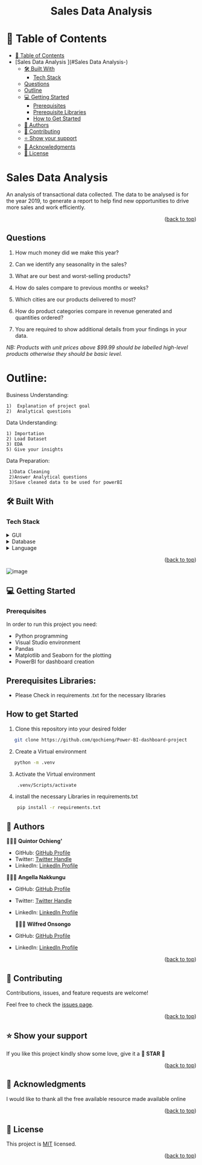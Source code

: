 <a name="readme-top"></a>

<div align="center">
  <h1><b>Sales Data Analysis</b></h1>
</div>

<!-- TABLE OF CONTENTS -->

# 📗 Table of Contents

- [📗 Table of Contents](#-table-of-contents)
- [Sales Data Analysis ](#Sales Data Analysis-)
  - [🛠 Built With ](#-built-with-)
    - [Tech Stack ](#tech-stack-)
  - [Questions ](#Questions-)
  - [Outline ](#Outline-)
  - [💻 Getting Started ](#-getting-started-)
    - [Prerequisites](#prerequisites)
    - [Prerequisite Libraries](#Prerequisites-Libraries)
    - [How to Get Started](#How-To-Get-Started)
  - [👥 Authors ](#-authors-)
  - [🤝 Contributing ](#-contributing-)
  - [⭐️ Show your support ](#️-show-your-support-)
  - [🙏 Acknowledgments ](#-acknowledgments-)
  - [📝 License ](#-license-)

<!-- PROJECT DESCRIPTION -->

# Sales Data Analysis <a name="Power-BI-dashboard-project"></a>

 An analysis of transactional data collected. The data to be analysed is for the year 2019, to generate a report to help find new opportunities to drive more sales and work efficiently.

<p align="right">(<a href="#readme-top">back to top</a>)</p>
<!-- Questions -->

## Questions <a name="Questions"></a>

1. How much money did we make this year? 

2. Can we identify any seasonality in the  sales? 

3. What are our best and worst-selling products? 

4. How do sales compare to previous months or weeks? 

5. Which cities are our products delivered to most? 

6. How do product categories compare in revenue generated and quantities  ordered? 

7. You are required to show additional details from your findings in your data.

*NB: Products with unit prices above $99.99 should be labelled high-level products  otherwise they should be basic level.*

# Outline:

Business Understanding:

    1)  Explanation of project goal
    2)  Analytical questions
Data Understanding:

    1) Importation
    2) Load Dataset
    3) EDA
    5) Give your insights
Data Preparation:

     1)Data Cleaning
     2)Answer Analytical questions
     3)Save cleaned data to be used for powerBI

## 🛠 Built With <a name="built-with"></a>

### Tech Stack <a name="tech-stack"></a>

<details>
  <summary>GUI</summary>
  <ul>
    <li><a href="">Power BI</a></li>
  </ul>
</details>

<details>
<summary>Database</summary>
  <ul>
    <li><a href="">Microsoft SQL Server</a></li>
  </ul>
</details>

<details>
<summary>Language</summary>
  <ul>
    <li><a href="">Python</a></li>
  </ul>
</details>


<p align="right">(<a href="#readme-top">back to top</a>)</p>

![image](https://github.com/qochieng/Power-BI-dashboard-project/commit/06fa2873759fbde43450cde3551a7e3540c3c6d0)


<!-- GETTING STARTED -->

## 💻 Getting Started <a name="getting-started"></a>

### Prerequisites

In order to run this project you need:

* Python programming
* Visual Studio environment
* Pandas
* Matplotlib and Seaborn for the plotting
* PowerBI for dashboard creation

## Prerequisites Libraries:
* Please  Check in requirements .txt for the necessary libraries

## How to get Started
1) Clone this repository into your desired folder

```sh
   git clone https://github.com/qochieng/Power-BI-dashboard-project
```  

2) Create a Virtual environment

```sh
   python -m .venv
```   

3) Activate the Virtual environment

```sh
    .venv/Scripts/activate
```

4) install the necessary Libraries in requirements.txt

```sh
    pip install -r requirements.txt
```

<!-- AUTHORS -->

## 👥 Authors <a name="authors"></a>


🕵🏽‍♀️ **Quintor Ochieng'**

- GitHub: [GitHub Profile](https://github.com/qochieng)
- Twitter: [Twitter Handle]()
- LinkedIn: [LinkedIn Profile]()

🕵🏽‍♀️ **Angella Nakkungu**

- GitHub: [GitHub Profile]()
- Twitter: [Twitter Handle]()
- LinkedIn: [LinkedIn Profile]()

  🕵🏽‍♀️ **Wilfred Onsongo**

- GitHub: [GitHub Profile](https://github.com/OnsongoN)
- LinkedIn: [LinkedIn Profile](https://www.linkedin.com/in/wilfred-onsongo/)

  
<p align="right">(<a href="#readme-top">back to top</a>)</p>

<!-- CONTRIBUTING -->

## 🤝 Contributing <a name="contributing"></a>

Contributions, issues, and feature requests are welcome!

Feel free to check the [issues page](../../issues/).

<p align="right">(<a href="#readme-top">back to top</a>)</p>

<!-- SUPPORT -->

## ⭐️ Show your support <a name="support"></a>

If you like this project kindly show some love, give it a 🌟 **STAR** 🌟

<p align="right">(<a href="#readme-top">back to top</a>)</p>

<!-- ACKNOWLEDGEMENTS -->

## 🙏 Acknowledgments <a name="acknowledgements"></a>

I would like to thank all the free available resource made available online

<p align="right">(<a href="#readme-top">back to top</a>)</p>

<!-- LICENSE -->

## 📝 License <a name="license"></a>

This project is [MIT](./LICENSE) licensed.

<p align="right">(<a href="#readme-top">back to top</a>)</p>
